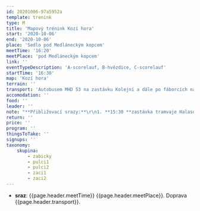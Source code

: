 ```yaml
---
id: 20201006-97a5952a
template: trenink
type: M
title: 'Mapový trénink Kozí hora'
start: '2020-10-06'
end: '2020-10-06'
place: 'Sedlo pod Medláneckým kopcem'
meetTime: '16:20'
meetPlace: 'pod Medláneckým kopcem'
link: ''
eventTypeDescription: 'A-scorelauf, B-hvězdice, C-scorelauf'
startTime: '16:30'
map: 'Kozí hora'
terrain: ''
transport: 'Autobusem MHD 53 na zastávku Kolejní a dále po fáborcích na mapový start'
accomodation: ''
food: ''
leader: ''
note: "**Přibližovací srazy:**\r\n1. **15:30 **zastávka tramvaje Halasovo náměstí (Alena Finstrlová - 605 440 445) - autobusem 53: 15:35 - 15:54\r\n2. **15:40 **zastávka autobusu Skácelova (Andrea Firešová - 728 362 804) - autobusem 53: 15:47 - 15:54\r\n3. **16:00 **zastávka autobusu 53 Kolejní\r\nKdo hodláte přibližovací sraz využít, dejte vždy nejpozději do pondělního večera vědět tomu, kdo přibližovací sraz zajišťuje! Umožní nám to případně nahradit dopravu MHD dopravou osobními auty."
return: ''
price: ''
program: ''
thingsToTake: ''
signups: ''
taxonomy:
    skupina:
        - zabicky
        - pulci1
        - pulci2
        - zaci1
        - zaci2
---
```


* **sraz**: {{page.header.meetTime}} {{page.header.meetPlace}}. Doprava {{page.header.transport}}.
